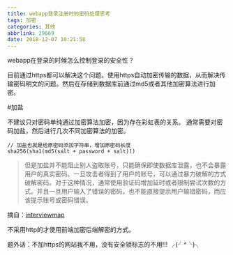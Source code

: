 ```yaml
---
title: webapp登录注册时的密码处理思考
tags: 加密
categories: 其他
abbrlink: 29669
date: 2018-12-07 10:21:58
---
```


webapp在登录的时候怎么控制登录的安全性？

目前通过https都可以解决这个问题。使用https自动加密传输的数据，从而解决传输密码明文的问题。然后在存储到数据库前通过md5或者其他加密算法进行加密。

<!-- more -->

#加盐 

不建议只对密码单纯通过加密算法加密，因为存在彩虹表的关系。
通常需要对密码加盐，然后进行几次不同加密算法的加密。
```
// 加盐也就是给原密码添加字符串，增加原密码长度
sha256(sha1(md5(salt + password + salt)))
```

>但是加盐并不能阻止别人盗取账号，只能确保即使数据库泄露，也不会暴露用户的真实密码。一旦攻击者得到了用户的账号，可以通过暴力破解的方式破解密码。对于这种情况，通常使用验证码增加延时或者限制尝试次数的方式。并且一旦用户输入了错误的密码，也不能直接提示用户输错密码，而应该提示账号或密码错误。

摘自：[interviewmap](https://yuchengkai.cn/docs/zh/frontend/safety.html#%E5%A6%82%E4%BD%95%E9%98%B2%E5%BE%A1-2)

不采用http的才使用前端加密后端解密的方式。

题外话：不加https的网站我不用，没有安全锁标志的不用!!! ╭(╯^╰)╮
